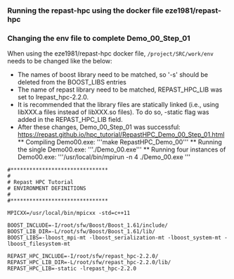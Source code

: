 ### Running the repast-hpc using the docker file eze1981/repast-hpc

### Changing the env file to complete Demo_00_Step_01
When using the eze1981/repast-hpc docker file, ```/project/SRC/work/env``` needs to be changed like the below:
* The names of boost library need to be matched, so '-s' should be deleted from the BOOST_LIBS entries
* The name of repast library need to be matched, REPAST_HPC_LIB was set to lrepast_hpc-2.2.0.
* It is recommended that the library files are statically linked (i.e., using libXXX.a files instead of libXXX.so files). To do so, -static flag was added in the REPAST_HPC_LIB field. 
* After these changes, Demo_00_Step_01 was successful: https://repast.github.io/hpc_tutorial/RepastHPC_Demo_00_Step_01.html
** Compiling Demo00.exe: '''make RepastHPC_Demo_00'''
** Running the single Demo00.exe: '''./Demo_00.exe'''
** Running four instances of Demo00.exe: '''/usr/local/bin/mpirun -n 4 ./Demo_00.exe '''

```
#*******************************
#
# Repast HPC Tutorial
# ENVIRONMENT DEFINITIONS
#
#*******************************

MPICXX=/usr/local/bin/mpicxx -std=c++11

BOOST_INCLUDE=-I/root/sfw/Boost/Boost_1.61/include/
BOOST_LIB_DIR=-L/root/sfw/Boost/Boost_1.61/lib/
BOOST_LIBS=-lboost_mpi-mt -lboost_serialization-mt -lboost_system-mt -lboost_filesystem-mt

REPAST_HPC_INCLUDE=-I/root/sfw/repast_hpc-2.2.0/
REPAST_HPC_LIB_DIR=-L/root/sfw/repast_hpc-2.2.0/lib/
REPAST_HPC_LIB=-static -lrepast_hpc-2.2.0
```


